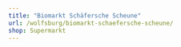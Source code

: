 ```yaml
---
title: "Biomarkt Schäfersche Scheune"
url: /wolfsburg/biomarkt-schaefersche-scheune/
shop: Supermarkt
---
```


